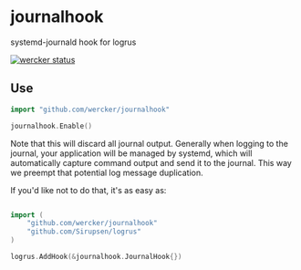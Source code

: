 # journalhook

systemd-journald hook for logrus

[![wercker status](https://app.wercker.com/status/2d466972b06fc3fd47c18de8ffc6393d/m/master "wercker status")](https://app.wercker.com/project/bykey/2d466972b06fc3fd47c18de8ffc6393d)

## Use

```go
import "github.com/wercker/journalhook"

journalhook.Enable()
```

Note that this will discard all journal output. Generally when logging to the
journal, your application will be managed by systemd, which will automatically
capture command output and send it to the journal. This way we preempt that
potential log message duplication.

If you'd like not to do that, it's as easy as:

```go

import (
    "github.com/wercker/journalhook"
    "github.com/Sirupsen/logrus"
)

logrus.AddHook(&journalhook.JournalHook{})
```
